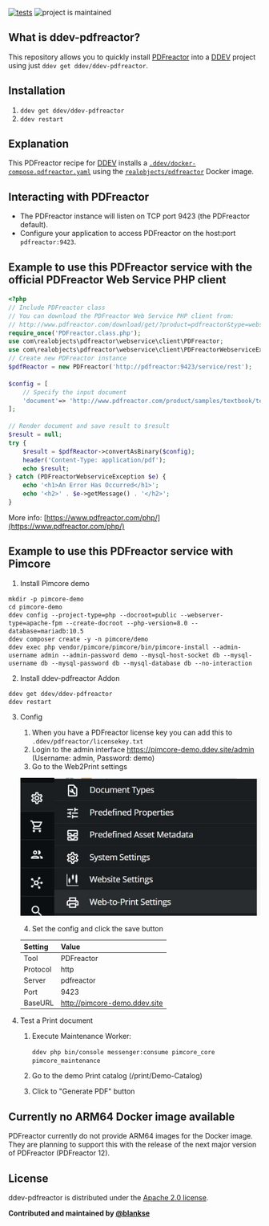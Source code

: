 [![tests](https://github.com/ddev/ddev-pdfreactor/actions/workflows/tests.yml/badge.svg)](https://github.com/ddev/ddev-pdfreactor/actions/workflows/tests.yml) ![project is maintained](https://img.shields.io/maintenance/yes/2024.svg)

## What is ddev-pdfreactor?

This repository allows you to quickly install [PDFreactor](https://www.pdfreactor.com/) into a [DDEV](https://ddev.readthedocs.io) project using just `ddev get ddev/ddev-pdfreactor`.

## Installation

1. `ddev get ddev/ddev-pdfreactor`
2. `ddev restart`

## Explanation

This PDFreactor recipe for [DDEV](https://ddev.readthedocs.io) installs a [`.ddev/docker-compose.pdfreactor.yaml`](docker-compose.pdfreactor.yaml) using the [`realobjects/pdfreactor`](https://hub.docker.com/r/realobjects/pdfreactor/) Docker image.

## Interacting with PDFreactor

* The PDFreactor instance will listen on TCP port 9423 (the PDFreactor default).
* Configure your application to access PDFreactor on the host:port `pdfreactor:9423`.

## Example to use this PDFreactor service with the official PDFreactor Web Service PHP client

```php
<?php
// Include PDFreactor class
// You can download the PDFreactor Web Service PHP client from:
// http://www.pdfreactor.com/download/get/?product=pdfreactor&type=webservice_clients&jre=false
require_once('PDFreactor.class.php');
use com\realobjects\pdfreactor\webservice\client\PDFreactor;
use com\realobjects\pdfreactor\webservice\client\PDFreactorWebserviceException;
// Create new PDFreactor instance
$pdfReactor = new PDFreactor('http://pdfreactor:9423/service/rest');

$config = [
    // Specify the input document
    'document'=> 'http://www.pdfreactor.com/product/samples/textbook/textbook.html',
];

// Render document and save result to $result
$result = null;
try {
    $result = $pdfReactor->convertAsBinary($config);
    header('Content-Type: application/pdf');
    echo $result;
} catch (PDFreactorWebserviceException $e) {
    echo '<h1>An Error Has Occurred</h1>';
    echo '<h2>' . $e->getMessage() . '</h2>';
}
```

More info: [https://www.pdfreactor.com/php/](https://www.pdfreactor.com/php/)

## Example to use this PDFreactor service with Pimcore

1. Install Pimcore demo
```
mkdir -p pimcore-demo
cd pimcore-demo
ddev config --project-type=php --docroot=public --webserver-type=apache-fpm --create-docroot --php-version=8.0 --database=mariadb:10.5
ddev composer create -y -n pimcore/demo
ddev exec php vendor/pimcore/pimcore/bin/pimcore-install --admin-username admin --admin-password demo --mysql-host-socket db --mysql-username db --mysql-password db --mysql-database db --no-interaction
```
2. Install ddev-pdfreactor Addon
```
ddev get ddev/ddev-pdfreactor
ddev restart
```
3. Config
    1. When you have a PDFreactor license key you can add this to `.ddev/pdfreactor/licensekey.txt`
    2. Login to the admin interface https://pimcore-demo.ddev.site/admin (Username: admin, Password: demo)
    3. Go to the Web2Print settings

    ![Web-to-print settings menu](images/web-to-print-settings-menu.jpg)

    4. Set the config and click the save button

    | Setting  | Value                         |
    |----------|-------------------------------|
    | Tool     | PDFreactor                    |
    | Protocol | http                          |
    | Server   | pdfreactor                    |
    | Port     | 9423                          |
    | BaseURL  | http://pimcore-demo.ddev.site |

4. Test a Print document
   1. Execute Maintenance Worker:

      `ddev php bin/console messenger:consume pimcore_core pimcore_maintenance`

   3. Go to the demo Print catalog (/print/Demo-Catalog)
   4. Click to "Generate PDF" button

## Currently no ARM64 Docker image available

PDFreactor currently do not provide ARM64 images for the Docker image. They are planning to support this with the release of the next major version of PDFreactor (PDFreactor 12).

## License

ddev-pdfreactor is distributed under the [Apache 2.0 license](LICENSE).

**Contributed and maintained by [@blankse](https://github.com/blankse)**
